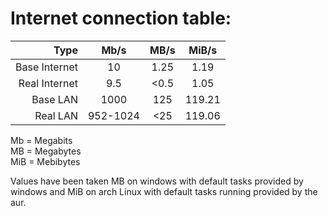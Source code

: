 # Internet connection table:

| Type | Mb/s | MB/s | MiB/s |
| ---: | :--: | :---: | :---: |
| Base Internet | 10 | 1.25 | 1.19 |
| Real Internet | 9.5 | <0.5 | 1.05 |
| Base LAN | 1000 | 125 | 119.21 |
| Real LAN  | 952-1024 | <25 | 119.06 |
 
Mb = Megabits\
MB = Megabytes\
MiB = Mebibytes

Values have been taken MB on windows with default tasks provided by windows and MiB on arch Linux with default tasks running provided by the aur.